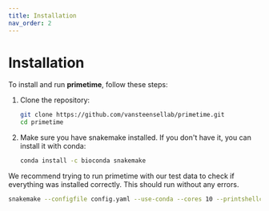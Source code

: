 ```yaml
---
title: Installation
nav_order: 2
---
```


# Installation

To install and run **primetime**, follow these steps:

1. Clone the repository:
    ```sh
    git clone https://github.com/vansteensellab/primetime.git
    cd primetime
    ```

2. Make sure you have snakemake installed. If you don't have it, you can install it with conda:
    ```sh
    conda install -c bioconda snakemake
    ```

We recommend trying to run primetime with our test data to check if everything was installed correctly.
This should run without any errors.

```sh
snakemake --configfile config.yaml --use-conda --cores 10 --printshellcmds
```